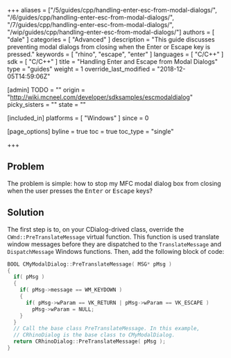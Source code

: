 +++
aliases = ["/5/guides/cpp/handling-enter-esc-from-modal-dialogs/", "/6/guides/cpp/handling-enter-esc-from-modal-dialogs/", "/7/guides/cpp/handling-enter-esc-from-modal-dialogs/", "/wip/guides/cpp/handling-enter-esc-from-modal-dialogs/"]
authors = [ "dale" ]
categories = [ "Advanced" ]
description = "This guide discusses preventing modal dialogs from closing when the Enter or Escape key is pressed."
keywords = [ "rhino", "escape", "enter" ]
languages = [ "C/C++" ]
sdk = [ "C/C++" ]
title = "Handling Enter and Escape from Modal Dialogs"
type = "guides"
weight = 1
override_last_modified = "2018-12-05T14:59:06Z"

[admin]
TODO = ""
origin = "http://wiki.mcneel.com/developer/sdksamples/escmodaldialog"
picky_sisters = ""
state = ""

[included_in]
platforms = [ "Windows" ]
since = 0

[page_options]
byline = true
toc = true
toc_type = "single"

+++

 
## Problem

The problem is simple: how to stop my MFC modal dialog box from closing when the user presses the <kbd>Enter</kbd> or <kbd>Escape</kbd> keys?

## Solution

The first step is to, on your CDialog-drived class, override the `CWnd::PreTranslateMessage` virtual function.  This function is used translate window messages before they are dispatched to the `TranslateMessage` and `DispatchMessage` Windows functions.  Then, add the following block of code:

```cpp
BOOL CMyModalDialog::PreTranslateMessage( MSG* pMsg )
{
  if( pMsg )
  {
    if( pMsg->message == WM_KEYDOWN )
    {
      if( pMsg->wParam == VK_RETURN | pMsg->wParam == VK_ESCAPE )
        pMsg->wParam = NULL;
    }
  }
  // Call the base class PreTranslateMessage. In this example,
  // CRhinoDialog is the base class to CMyModalDialog.
  return CRhinoDialog::PreTranslateMessage( pMsg );
}
```
